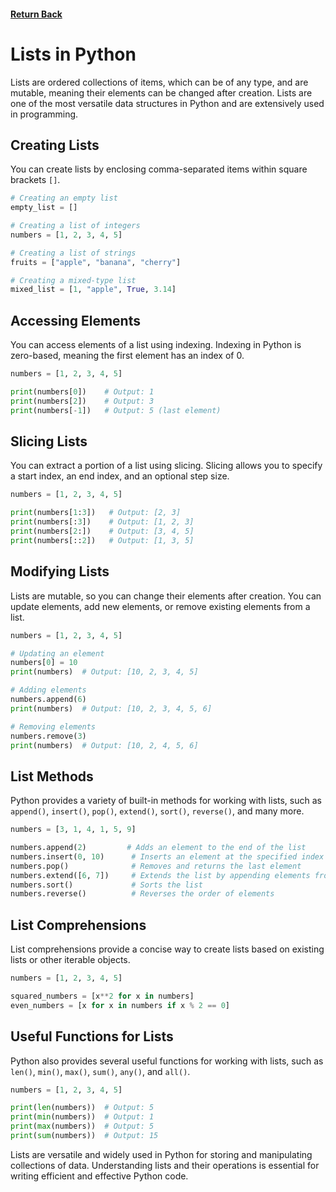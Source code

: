 #### [Return Back](../python_for_testers.md)

# Lists in Python

Lists are ordered collections of items, which can be of any type, and are mutable, meaning their elements can be changed after creation. Lists are one of the most versatile data structures in Python and are extensively used in programming.

## Creating Lists

You can create lists by enclosing comma-separated items within square brackets `[]`.

```python
# Creating an empty list
empty_list = []

# Creating a list of integers
numbers = [1, 2, 3, 4, 5]

# Creating a list of strings
fruits = ["apple", "banana", "cherry"]

# Creating a mixed-type list
mixed_list = [1, "apple", True, 3.14]
```

## Accessing Elements

You can access elements of a list using indexing. Indexing in Python is zero-based, meaning the first element has an index of 0.

```python
numbers = [1, 2, 3, 4, 5]

print(numbers[0])    # Output: 1
print(numbers[2])    # Output: 3
print(numbers[-1])   # Output: 5 (last element)
```

## Slicing Lists

You can extract a portion of a list using slicing. Slicing allows you to specify a start index, an end index, and an optional step size.

```python
numbers = [1, 2, 3, 4, 5]

print(numbers[1:3])   # Output: [2, 3]
print(numbers[:3])    # Output: [1, 2, 3]
print(numbers[2:])    # Output: [3, 4, 5]
print(numbers[::2])   # Output: [1, 3, 5]
```

## Modifying Lists

Lists are mutable, so you can change their elements after creation. You can update elements, add new elements, or remove existing elements from a list.

```python
numbers = [1, 2, 3, 4, 5]

# Updating an element
numbers[0] = 10
print(numbers)  # Output: [10, 2, 3, 4, 5]

# Adding elements
numbers.append(6)
print(numbers)  # Output: [10, 2, 3, 4, 5, 6]

# Removing elements
numbers.remove(3)
print(numbers)  # Output: [10, 2, 4, 5, 6]
```

## List Methods

Python provides a variety of built-in methods for working with lists, such as `append()`, `insert()`, `pop()`, `extend()`, `sort()`, `reverse()`, and many more.

```python
numbers = [3, 1, 4, 1, 5, 9]

numbers.append(2)         # Adds an element to the end of the list
numbers.insert(0, 10)      # Inserts an element at the specified index
numbers.pop()              # Removes and returns the last element
numbers.extend([6, 7])     # Extends the list by appending elements from another list
numbers.sort()             # Sorts the list
numbers.reverse()          # Reverses the order of elements
```

## List Comprehensions

List comprehensions provide a concise way to create lists based on existing lists or other iterable objects.

```python
numbers = [1, 2, 3, 4, 5]

squared_numbers = [x**2 for x in numbers]
even_numbers = [x for x in numbers if x % 2 == 0]
```

## Useful Functions for Lists

Python also provides several useful functions for working with lists, such as `len()`, `min()`, `max()`, `sum()`, `any()`, and `all()`.

```python
numbers = [1, 2, 3, 4, 5]

print(len(numbers))  # Output: 5
print(min(numbers))  # Output: 1
print(max(numbers))  # Output: 5
print(sum(numbers))  # Output: 15
```

Lists are versatile and widely used in Python for storing and manipulating collections of data. Understanding lists and their operations is essential for writing efficient and effective Python code.
